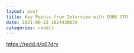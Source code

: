 ```yaml
--- 
layout: post 
title: Key Points from Interview with IOHK CTO 
date: 2021-06-22 1624430639 
categories: reddit 
--- 
```

https://redd.it/o67drv